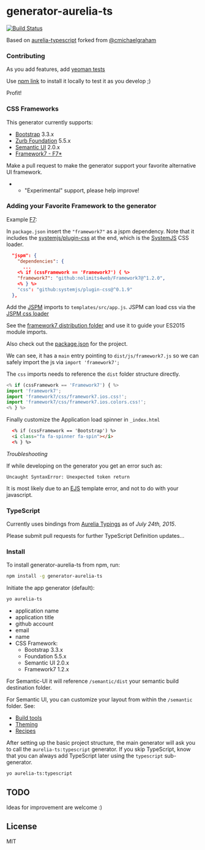 # generator-aurelia-ts

[![Build Status](https://secure.travis-ci.org/kristianmandrup/generator-aurelia-ts.png?branch=master)](https://travis-ci.org/kristianmandrup/generator-aurelia-ts)

Based on [aurelia-typescript](https://github.com/kristianmandrup/aurelia-typescript) forked from [@cmichaelgraham](https://github.com/cmichaelgraham/aurelia-typescript)

### Contributing

As you add features, add [yeoman tests](http://yeoman.io/authoring/testing.html)

Use [npm link](http://justjs.com/posts/npm-link-developing-your-own-npm-modules-without-tears) to install it locally to test it as you develop ;)

Profit!

### CSS Frameworks

This generator currently supports:
- [Bootstrap](http://getbootstrap.com) 3.3.x
- [Zurb Foundation](http://foundation.zurb.com/) 5.5.x
- [Semantic UI](semantic-ui.com) 2.0.x
- [Framework7 - F7*](http://www.idangero.us/framework7)

Make a pull request to make the generator support your favorite alternative UI framework.

* - "Experimental" support, please help improve!

### Adding your Favorite Framework to the generator

Example [F7](http://www.idangero.us/framework7):

In `package.json` insert the `"framework7"` as a jspm dependency. Note that it includes the [systemjs/plugin-css](https://github.com/systemjs/plugin-css) at the end, which is the [SystemJS](https://github.com/systemjs/systemjs) CSS loader.

```json
  "jspm": {
    "dependencies": {
      ...
    <% if (cssFramework == 'Framework7') { %>
    "framework7": "github:nolimits4web/Framework7@^1.2.0",
    <% } %>
    "css": "github:systemjs/plugin-css@^0.1.9"
  },
```

Add the [JSPM](jspm.io) imports to `templates/src/app.js`.
JSPM can load css via the [JSPM css loader](https://github.com/geelen/jspm-loader-css)

See the [framework7 distribution folder](https://github.com/nolimits4web/Framework7/tree/master/dist) and use it to guide your ES2015 module imports.

Also check out the [package.json](https://github.com/nolimits4web/Framework7/tree/master/package.json) for the project.

We can see, it has a `main` entry pointing to `dist/js/framework7.js` so we can safely import the js via `import 'framework7';`

The `css` imports needs to reference the `dist` folder structure directly.

```js
<% if (cssFramework == 'Framework7') { %>
import 'framework7';
import 'framework7/css/framework7.ios.css!';
import 'framework7/css/framework7.ios.colors.css!';
<% } %>
```

Finally customize the Application load spinner in `_index.html`

```html
  <% if (cssFramework == 'Bootstrap') %>
  <i class="fa fa-spinner fa-spin"></i>
  <% } %>
```

*Troubleshooting*

If while developing on the generator you get an error such as:

`Uncaught SyntaxError: Unexpected token return`

It is most likely due to an [EJS](http://ejs.co/) template error, and not to do with your javascript.

### TypeScript

Currently uses bindings from [Aurelia Typings](https://github.com/cmichaelgraham/aurelia-typescript-atom/tree/master/skel-nav-ts/typings/aurelia) as of *July 24th, 2015*.

Please submit pull requests for further TypeScript Definition updates...

### Install

To install generator-aurelia-ts from npm, run:

```bash
npm install -g generator-aurelia-ts
```

Initiate the app generator (default):

```bash
yo aurelia-ts
```

- application name
- application title
- github account
- email
- name
- CSS Framework:
  - Bootstrap 3.3.x
  - Foundation 5.5.x
  - Semantic UI 2.0.x
  - Framework7 1.2.x

For Semantic-UI it will reference `/semantic/dist` your semantic build destination folder.

For Semantic UI, you can customize your layout from within the `/semantic` folder. See:
- [Build tools](http://semantic-ui.com/introduction/build-tools.html)
- [Theming](http://semantic-ui.com/usage/theming.html)
- [Recipes](http://semantic-ui.com/introduction/advanced-usage.html)

After setting up the basic project structure, the main generator will ask you to call the `aurelia-ts:typescript` generator.
If you skip TypeScript, know that you can always add TypeScript later using the `typescript` sub-generator.

```bash
yo aurelia-ts:typescript
```

## TODO

Ideas for improvement are welcome :)

## License

MIT
